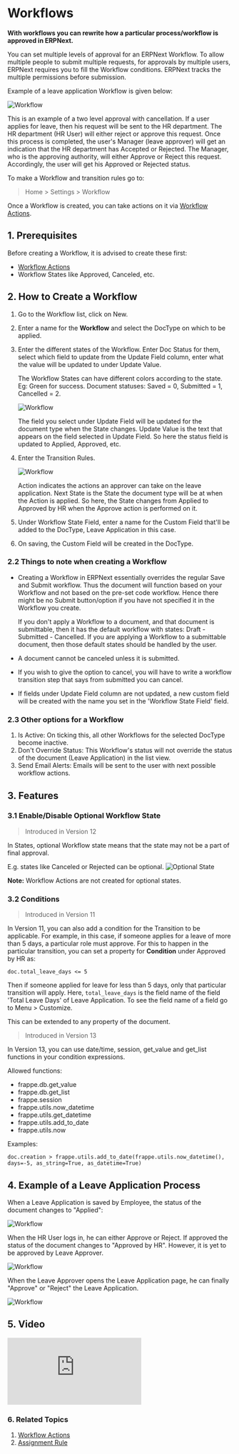 <!-- add-breadcrumbs -->
# Workflows

**With workflows you can rewrite how a particular process/workflow is approved in ERPNext.**

You can set multiple levels of approval for an ERPNext Workflow. To allow multiple people to submit multiple requests, for approvals by multiple users, ERPNext requires you to fill the Workflow conditions.
ERPNext tracks the multiple permissions before submission.

Example of a leave application Workflow is given below:

<img class="screenshot" alt="Workflow" src="{{docs_base_url}}/v12/assets/img/setup/workflow-leave-fl.png">

This is an example of a two level approval with cancellation. If a user applies for leave, then his request will be sent to the HR
department. The HR department (HR User) will either reject or approve this
request. Once this process is completed, the user's Manager (leave approver)
will get an indication that the HR department has Accepted or Rejected. The
Manager, who is the approving authority, will either Approve or Reject this
request. Accordingly, the user will get his Approved or Rejected status.

To make a Workflow and transition rules go to:

> Home > Settings > Workflow

Once a Workflow is created, you can take actions on it via [Workflow Actions](/docs/user/manual/en/setting-up/workflow-actions).

## 1. Prerequisites
Before creating a Workflow, it is advised to create these first:

* [Workflow Actions](/docs/user/manual/en/setting-up/workflow-actions)
* Workflow States like Approved, Canceled, etc.

## 2. How to Create a Workflow
1. Go to the Workflow list, click on New.
1. Enter a name for the **Workflow** and select the DocType on which to be applied.
1. Enter the different states of the Workflow. Enter Doc Status for them, select which field to update from the Update Field column, enter what the value will be updated to under Update Value.

    The Workflow States can have different colors according to the state. Eg: Green for success. Document statuses: Saved = 0, Submitted = 1, Cancelled = 2.

    <img class="screenshot" alt="Workflow" src="{{docs_base_url}}/v12/assets/img/setup/workflow-1.png">

    The field you select under Update Field will be updated for the document type when the State changes. Update Value is the text that appears on the field selected in Update Field. So here the status field is updated to Applied, Approved, etc.

1. Enter the Transition Rules.

    <img class="screenshot" alt="Workflow" src="{{docs_base_url}}/v12/assets/img/setup/workflow-2.png">

    Action indicates the actions an approver can take on the leave application. Next State is the State the document type will be at when the Action is applied. So here, the State changes from Applied to Approved by HR when the Approve action is performed on it.

1. Under Workflow State Field, enter a name for the Custom Field that'll be added to the DocType, Leave Application in this case.
1. On saving, the Custom Field will be created in the DocType.

### 2.2 Things to note when creating a Workflow

* Creating a Workflow in ERPNext essentially overrides the regular Save and Submit workflow. Thus the document will function based on your Workflow and not based on the pre-set code workflow. Hence there might be no Submit button/option if you have not specified it in the Workflow you create.

    If you don't apply a Workflow to a document, and that document is submittable, then it has the default workflow with states: Draft - Submitted - Cancelled. If you are applying a Workflow to a submittable document, then those default states should be handled by the user.

* A document cannot be canceled unless it is submitted.

* If you wish to give the option to cancel, you will have to write a
workflow transition step that says from submitted you can cancel.

* If fields under Update Field column are not updated, a new custom field will be created with the name you set in the 'Workflow State Field' field.

### 2.3 Other options for a Workflow
1. Is Active: On ticking this, all other Workflows for the selected DocType become inactive.
1. Don't Override Status: This Workflow's status will not override the status of the document (Leave Application) in the list view.
1. Send Email Alerts: Emails will be sent to the user with next possible workflow actions.

## 3. Features

### 3.1 Enable/Disable Optional Workflow State

> Introduced in Version 12

In States, optional Workflow state means that the state may not be a part of final approval.

E.g. states like Canceled or Rejected can be optional.
![Optional State](/docs/v12/assets/img/setup/workflow-optional-state.png)

**Note:** Workflow Actions are not created for optional states.

### 3.2 Conditions

> Introduced in Version 11

In Version 11, you can also add a condition for the Transition to be applicable. For example, in this case, if someone applies for a leave of more than 5 days, a particular role must approve. For this to happen in the particular transition, you can set a property for **Condition** under Approved by HR as:

```
doc.total_leave_days <= 5
```
Then if someone applied for leave for less than 5 days, only that particular transition will apply. Here, `total_leave_days` is the field name of the field 'Total Leave Days' of Leave Application. To see the field name of a field go to Menu > Customize.

This can be extended to any property of the document.

> Introduced in Version 13

In Version 13, you can use date/time, session, get_value and get_list functions in your condition expressions.

Allowed functions:

* frappe.db.get_value
* frappe.db.get_list
* frappe.session
* frappe.utils.now_datetime
* frappe.utils.get_datetime
* frappe.utils.add_to_date
* frappe.utils.now

Examples:

```
doc.creation > frappe.utils.add_to_date(frappe.utils.now_datetime(), days=-5, as_string=True, as_datetime=True) 
```

## 4. Example of a Leave Application Process

When a Leave Application is saved by Employee, the status of the document changes to "Applied":

<img class="screenshot" alt="Workflow" src="{{docs_base_url}}/v12/assets/img/setup/workflow-3.png">

When the HR User logs in, he can either Approve or Reject. If approved the
status of the document changes to "Approved by HR". However, it is yet to be approved by Leave Approver.

<img class="screenshot" alt="Workflow" src="{{docs_base_url}}/v12/assets/img/setup/workflow-4.png">

When the Leave Approver opens the Leave Application page, he can finally "Approve" or "Reject" the Leave Application.

<img class="screenshot" alt="Workflow" src="{{docs_base_url}}/v12/assets/img/setup/workflow-5.png">

## 5. Video
<div>
    <div class="embed-container">
        <iframe src="https://www.youtube.com/embed/yObJUg9FxFs?rel=0" frameborder="0" allow="autoplay; encrypted-media" allowfullscreen>
        </iframe>
    </div>
</div>

### 6. Related Topics
1. [Workflow Actions](/docs/user/manual/en/setting-up/workflow-actions)
1. [Assignment Rule](/docs/user/manual/en/automation/assignment-rule)
